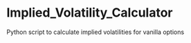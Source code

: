 # Implied_Volatility_Calculator
Python script to calculate implied volatilities for vanilla options
